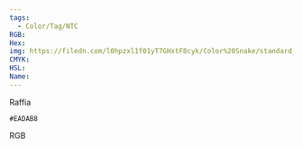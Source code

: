 ```yaml
---
tags:
  - Color/Tag/NTC
RGB:
Hex:
img: https://filedn.com/l0hpzxl1f01yT7GHxtF8cyk/Color%20Snake/standard_csv_to_svg/%23/EADAB8.svg
CMYK:
HSL:
Name:
---
```

Raffia
```palette
#EADAB8
```
RGB
